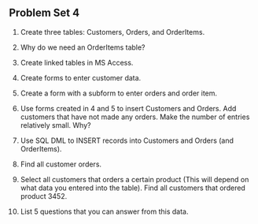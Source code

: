 ## Problem Set 4 

1. Create three tables: Customers, Orders, and OrderItems.   
   

2. Why do we need an OrderItems table?   
   

3. Create linked tables in MS Access.   
   

4. Create forms to enter customer data.   
   

5. Create a form with a subform to enter orders and order item.   
   

6. Use forms created in 4 and 5 to insert Customers and Orders.  Add customers that have not made any orders. Make the number of entries relatively small.  Why?   
   

7. Use SQL DML to INSERT records into Customers and Orders (and OrderItems).   
   

8. Find all customer orders.   
   

9. Select all customers that orders a certain product (This will depend on what data you entered into the table).  Find all customers that ordered product 3452.  
   

10. List 5 questions that you can answer from this data.   
   
